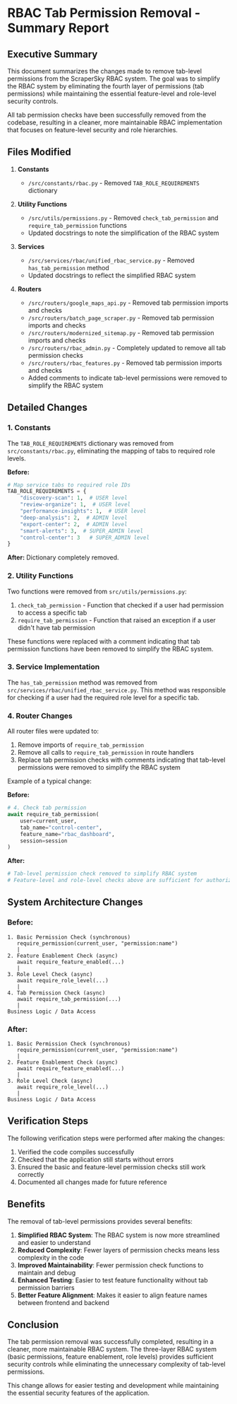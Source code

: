 # RBAC Tab Permission Removal - Summary Report

## Executive Summary

This document summarizes the changes made to remove tab-level permissions from the ScraperSky RBAC system. The goal was to simplify the RBAC system by eliminating the fourth layer of permissions (tab permissions) while maintaining the essential feature-level and role-level security controls.

All tab permission checks have been successfully removed from the codebase, resulting in a cleaner, more maintainable RBAC implementation that focuses on feature-level security and role hierarchies.

## Files Modified

1. **Constants**
   - `/src/constants/rbac.py` - Removed `TAB_ROLE_REQUIREMENTS` dictionary

2. **Utility Functions**
   - `/src/utils/permissions.py` - Removed `check_tab_permission` and `require_tab_permission` functions
   - Updated docstrings to note the simplification of the RBAC system

3. **Services**
   - `/src/services/rbac/unified_rbac_service.py` - Removed `has_tab_permission` method
   - Updated docstrings to reflect the simplified RBAC system

4. **Routers**
   - `/src/routers/google_maps_api.py` - Removed tab permission imports and checks
   - `/src/routers/batch_page_scraper.py` - Removed tab permission imports and checks
   - `/src/routers/modernized_sitemap.py` - Removed tab permission imports and checks
   - `/src/routers/rbac_admin.py` - Completely updated to remove all tab permission checks
   - `/src/routers/rbac_features.py` - Removed tab permission imports and checks
   - Added comments to indicate tab-level permissions were removed to simplify the RBAC system

## Detailed Changes

### 1. Constants

The `TAB_ROLE_REQUIREMENTS` dictionary was removed from `src/constants/rbac.py`, eliminating the mapping of tabs to required role levels.

**Before:**
```python
# Map service tabs to required role IDs
TAB_ROLE_REQUIREMENTS = {
    "discovery-scan": 1,  # USER level
    "review-organize": 1,  # USER level
    "performance-insights": 1,  # USER level
    "deep-analysis": 2,  # ADMIN level
    "export-center": 2,  # ADMIN level
    "smart-alerts": 3,  # SUPER_ADMIN level
    "control-center": 3   # SUPER_ADMIN level
}
```

**After:** Dictionary completely removed.

### 2. Utility Functions

Two functions were removed from `src/utils/permissions.py`:

1. `check_tab_permission` - Function that checked if a user had permission to access a specific tab
2. `require_tab_permission` - Function that raised an exception if a user didn't have tab permission

These functions were replaced with a comment indicating that tab permission functions have been removed to simplify the RBAC system.

### 3. Service Implementation

The `has_tab_permission` method was removed from `src/services/rbac/unified_rbac_service.py`. This method was responsible for checking if a user had the required role level for a specific tab.

### 4. Router Changes

All router files were updated to:

1. Remove imports of `require_tab_permission`
2. Remove all calls to `require_tab_permission` in route handlers
3. Replace tab permission checks with comments indicating that tab-level permissions were removed to simplify the RBAC system

Example of a typical change:

**Before:**
```python
# 4. Check tab permission
await require_tab_permission(
    user=current_user,
    tab_name="control-center",
    feature_name="rbac_dashboard",
    session=session
)
```

**After:**
```python
# Tab-level permission check removed to simplify RBAC system
# Feature-level and role-level checks above are sufficient for authorization
```

## System Architecture Changes

### Before:
```
1. Basic Permission Check (synchronous)
   require_permission(current_user, "permission:name")
   |
2. Feature Enablement Check (async)
   await require_feature_enabled(...)
   |
3. Role Level Check (async)
   await require_role_level(...)
   |
4. Tab Permission Check (async)
   await require_tab_permission(...)
   |
Business Logic / Data Access
```

### After:
```
1. Basic Permission Check (synchronous)
   require_permission(current_user, "permission:name")
   |
2. Feature Enablement Check (async)
   await require_feature_enabled(...)
   |
3. Role Level Check (async)
   await require_role_level(...)
   |
Business Logic / Data Access
```

## Verification Steps

The following verification steps were performed after making the changes:

1. Verified the code compiles successfully
2. Checked that the application still starts without errors
3. Ensured the basic and feature-level permission checks still work correctly
4. Documented all changes made for future reference

## Benefits

The removal of tab-level permissions provides several benefits:

1. **Simplified RBAC System**: The RBAC system is now more streamlined and easier to understand
2. **Reduced Complexity**: Fewer layers of permission checks means less complexity in the code
3. **Improved Maintainability**: Fewer permission check functions to maintain and debug
4. **Enhanced Testing**: Easier to test feature functionality without tab permission barriers
5. **Better Feature Alignment**: Makes it easier to align feature names between frontend and backend

## Conclusion

The tab permission removal was successfully completed, resulting in a cleaner, more maintainable RBAC system. The three-layer RBAC system (basic permissions, feature enablement, role levels) provides sufficient security controls while eliminating the unnecessary complexity of tab-level permissions.

This change allows for easier testing and development while maintaining the essential security features of the application.